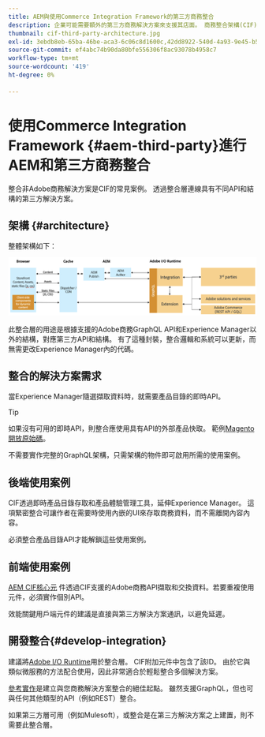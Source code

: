 ```yaml
---
title: AEM與使用Commerce Integration Framework的第三方商務整合
description: 企業可能需要額外的第三方商務解決方案來支援其店面。 商務整合架構(CIF)可用於這類整合案例，以使用I/O Runtime將第三方商務解決方案連結至Adobe Experience Manager。
thumbnail: cif-third-party-architecture.jpg
exl-id: 3ebdb8eb-65ba-46be-aca3-6c06c8d1600c,42dd8922-540d-4a93-9e45-b5e83dc11e16
source-git-commit: ef4abc74b90da80bfe556306f8ac93078b4958c7
workflow-type: tm+mt
source-wordcount: '419'
ht-degree: 0%

---
```


# 使用Commerce Integration Framework {#aem-third-party}進行AEM和第三方商務整合

整合非Adobe商務解決方案是CIF的常見案例。 透過整合層連線具有不同API和結構的第三方解決方案。

## 架構 {#architecture}

整體架構如下：

![AEM非Magento/第三方架構概述](../assets//AEM_nonMagento_Architecture.png)

此整合層的用途是根據支援的Adobe商務GraphQL API和Experience Manager以外的結構，對應第三方API和結構。 有了這種封裝，整合邏輯和系統可以更新，而無需更改Experience Manager內的代碼。

## 整合的解決方案需求

當Experience Manager隨選擷取資料時，就需要產品目錄的即時API。

>[!TIP]
>
>如果沒有可用的即時API，則整合應使用具有API的外部產品快取。 範例[Magento開放原始碼](https://magento.com/products/magento-open-source)。

不需要實作完整的GraphQL架構，只需架構的物件即可啟用所需的使用案例。

## 後端使用案例

CIF透過即時產品目錄存取和產品體驗管理工具，延伸Experience Manager。 這項緊密整合可讓作者在需要時使用內嵌的UI來存取商務資料，而不需離開內容內容。

必須整合產品目錄API才能解鎖這些使用案例。

## 前端使用案例

[AEM CIF核心元](https://github.com/adobe/aem-core-cif-components) 件透過CIF支援的Adobe商務API擷取和交換資料。若要重複使用元件，必須實作個別API。

效能關鍵用戶端元件的建議是直接與第三方解決方案通訊，以避免延遲。

## 開發整合{#develop-integration}

建議將[Adobe I/O Runtime](https://www.adobe.io/apis/experienceplatform/runtime.html)用於整合層。 CIF附加元件中包含了該ID。 由於它與類似微服務的方法配合使用，因此非常適合於輕鬆整合多個解決方案。

[參考實作](https://github.com/adobe/commerce-cif-graphql-integration-reference)是建立與您商務解決方案整合的絕佳起點。 雖然支援GraphQL，但也可與任何其他類型的API（例如REST）整合。

如果第三方層可用（例如Mulesoft），或整合是在第三方解決方案之上建置，則不需要此整合層。
